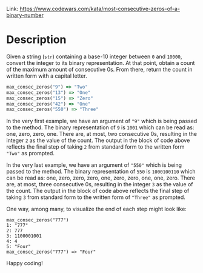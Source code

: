 Link: https://www.codewars.com/kata/most-consecutive-zeros-of-a-binary-number

# Description

Given a string (`str`) containing a base-10 integer between `0` and `10000`, convert the integer to its binary representation. At that point, obtain a count of the maximum amount of consecutive 0s. From there, return the count in written form with a capital letter.

```ruby
max_consec_zeros("9") => "Two"
max_consec_zeros("13") => "One"
max_consec_zeros("15") => "Zero"
max_consec_zeros("42") => "One"
max_consec_zeros("550") => "Three"
```

In the very first example, we have an argument of `"9"` which is being passed to the method. The binary representation of `9` is `1001` which can be read as: one, zero, zero, one. There are, at most, two consecutive 0s, resulting in the integer `2` as the value of the count. The output in the block of code above reflects the final step of taking `2` from standard form to the written form `"Two"` as prompted.

In the very last example, we have an argument of `"550"` which is being passed to the method. The binary representation of `550` is `1000100110` which can be read as: one, zero, zero, zero, one, zero, zero, one, one, zero. There are, at most, three consecutive 0s, resulting in the integer `3` as the value of the count. The output in the block of code above reflects the final step of taking `3` from standard form to the written form of `"Three"` as prompted.

One way, among many, to visualize the end of each step might look like:
```
max_consec_zeros("777")
1: "777"
2: 777
3: 1100001001
4: 4
5: "Four"
max_consec_zeros("777") => "Four"
```
Happy coding!
